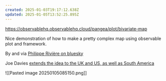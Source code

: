 ```yaml
---
created: 2025-01-03T19:17:12.638Z
updated: 2025-01-05T13:52:25.895Z
---
```

https://observablehq.observablehq.cloud/pangea/plot/bivariate-map

Nice demonstration of how to make a pretty complex map using observable plot and framework.

By and via [Philippe Rivière on bluesky](https://bsky.app/profile/fil.rezo.net/post/3letcernzwa2e) 

Joe Davies [extends the idea to the UK and US, as well as South America](https://observablehq.com/@joewdavies/bivariate-map-with-plot)

![[Pasted image 20250105085150.png]]